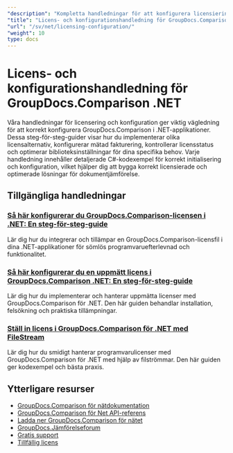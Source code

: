 ```yaml
---
"description": "Kompletta handledningar för att konfigurera licensiering, mätad licensiering och konfigurera GroupDocs.Comparison för .NET."
"title": "Licens- och konfigurationshandledning för GroupDocs.Comparison .NET"
"url": "/sv/net/licensing-configuration/"
"weight": 10
type: docs
---
```

# Licens- och konfigurationshandledning för GroupDocs.Comparison .NET

Våra handledningar för licensering och konfiguration ger viktig vägledning för att korrekt konfigurera GroupDocs.Comparison i .NET-applikationer. Dessa steg-för-steg-guider visar hur du implementerar olika licensalternativ, konfigurerar mätad fakturering, kontrollerar licensstatus och optimerar biblioteksinställningar för dina specifika behov. Varje handledning innehåller detaljerade C#-kodexempel för korrekt initialisering och konfiguration, vilket hjälper dig att bygga korrekt licensierade och optimerade lösningar för dokumentjämförelse.

## Tillgängliga handledningar

### [Så här konfigurerar du GroupDocs.Comparison-licensen i .NET: En steg-för-steg-guide](./setting-up-groupdocs-comparison-license-net/)
Lär dig hur du integrerar och tillämpar en GroupDocs.Comparison-licensfil i dina .NET-applikationer för sömlös programvaruefterlevnad och funktionalitet.

### [Så här konfigurerar du en uppmätt licens i GroupDocs.Comparison .NET: En steg-för-steg-guide](./master-metered-license-groupdocs-comparison-net/)
Lär dig hur du implementerar och hanterar uppmätta licenser med GroupDocs.Comparison för .NET. Den här guiden behandlar installation, felsökning och praktiska tillämpningar.

### [Ställ in licens i GroupDocs.Comparison för .NET med FileStream](./set-license-file-stream-groupdocs-comparison-dotnet/)
Lär dig hur du smidigt hanterar programvarulicenser med GroupDocs.Comparison för .NET med hjälp av filströmmar. Den här guiden ger kodexempel och bästa praxis.

## Ytterligare resurser

- [GroupDocs.Comparison för nätdokumentation](https://docs.groupdocs.com/comparison/net/)
- [GroupDocs.Comparison för Net API-referens](https://reference.groupdocs.com/comparison/net/)
- [Ladda ner GroupDocs.Comparison för nätet](https://releases.groupdocs.com/comparison/net/)
- [GroupDocs.Jämförelseforum](https://forum.groupdocs.com/c/comparison)
- [Gratis support](https://forum.groupdocs.com/)
- [Tillfällig licens](https://purchase.groupdocs.com/temporary-license/)